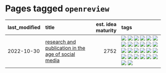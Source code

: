 # Pages tagged `openreview`

|last_modified|title|est. idea maturity|tags
|:---|:---|---:|:---|
|2022-10-30|[research and publication in the age of social media](../research-and-social.md)|2752|[![](https://img.shields.io/badge/tag-arxiv-aa21fc)](../tags/arxiv.md) [![](https://img.shields.io/badge/tag-citation-869bd0)](../tags/citation.md) [![](https://img.shields.io/badge/tag-corrections-c4c41f)](../tags/corrections.md) [![](https://img.shields.io/badge/tag-credit-53417a)](../tags/credit.md) [![](https://img.shields.io/badge/tag-curation-92ab1c)](../tags/curation.md) [![](https://img.shields.io/badge/tag-discoverability-12f6d5)](../tags/discoverability.md) [![](https://img.shields.io/badge/tag-discussion-48fb29)](../tags/discussion.md) [![](https://img.shields.io/badge/tag-feed-4db4d2)](../tags/feed.md) [![](https://img.shields.io/badge/tag-git-12eec5)](../tags/git.md) [![](https://img.shields.io/badge/tag-github-ea1833)](../tags/github.md) [![](https://img.shields.io/badge/tag-historyofscience-f14da)](../tags/historyofscience.md) [![](https://img.shields.io/badge/tag-mastodon-1043a5)](../tags/mastodon.md) [![](https://img.shields.io/badge/tag-openreview-35b163)](../tags/openreview.md) [![](https://img.shields.io/badge/tag-paperswithcode-c4fb38)](../tags/paperswithcode.md) [![](https://img.shields.io/badge/tag-platform-1eefac)](../tags/platform.md) [![](https://img.shields.io/badge/tag-publication-fecb83)](../tags/publication.md) [![](https://img.shields.io/badge/tag-reproducibility-3f9741)](../tags/reproducibility.md) [![](https://img.shields.io/badge/tag-research-c6963e)](../tags/research.md) [![](https://img.shields.io/badge/tag-retractions-6013c8)](../tags/retractions.md) [![](https://img.shields.io/badge/tag-search-e3be61)](../tags/search.md) [![](https://img.shields.io/badge/tag-socialmedia-e9b626)](../tags/socialmedia.md) [![](https://img.shields.io/badge/tag-stackoverflow-1614f8)](../tags/stackoverflow.md) [![](https://img.shields.io/badge/tag-subscription-82d6e)](../tags/subscription.md) [![](https://img.shields.io/badge/tag-transparency-834fc2)](../tags/transparency.md) [![](https://img.shields.io/badge/tag-twitter-752fd7)](../tags/twitter.md) [![](https://img.shields.io/badge/tag-validation-9c3a4a)](../tags/validation.md)|